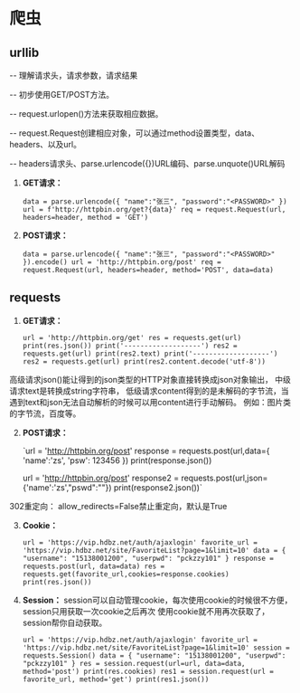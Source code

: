 # 爬虫

## urllib
-- 理解请求头，请求参数，请求结果

-- 初步使用GET/POST方法。

-- request.urlopen()方法来获取相应数据。

-- request.Request创建相应对象，可以通过method设置类型，data、headers、以及url。 

-- headers请求头、parse.urlencode({})URL编码、parse.unquote()URL解码

1. **GET请求：**


    `data = parse.urlencode({
        "name":"张三",
        "password":"<PASSWORD>"
    })
    url = f'http://httpbin.org/get?{data}'
    req = request.Request(url, headers=header, method = 'GET')`

2. **POST请求：**


    `data = parse.urlencode({
        "name":"张三",
        "password":"<PASSWORD>"
    }).encode()
    url = 'http://httpbin.org/post'
    req = request.Request(url, headers=header, method='POST', data=data)`


## requests

1. **GET请求：**


    `url = 'http://httpbin.org/get'
    res = requests.get(url)
    print(res.json())
    print('-------------------')
    res2 = requests.get(url)
    print(res2.text)
    print('-------------------')
    res2 = requests.get(url)
    print(res2.content.decode('utf-8'))`

高级请求json()能让得到的json类型的HTTP对象直接转换成json对象输出，
中级请求text是转换成string字符串，
低级请求content得到的是未解码的字节流，当遇到text和json无法自动解析的时候可以用content进行手动解码。
例如：图片类的字节流，百度等。

2. **POST请求：**


    `url = 'http://httpbin.org/post'
    response = requests.post(url,data={
        'name':'zs',
        'psw': 123456
    })
    print(response.json())
    
    url = 'http://httpbin.org/post'
    response2 = requests.post(url,json={'name':'zs',"pswd":"<PASSWORD>"})
    print(response2.json())`

302重定向：
allow_redirects=False禁止重定向，默认是True

3. **Cookie：**


    `url = 'https://vip.hdbz.net/auth/ajaxlogin'
    favorite_url = 'https://vip.hdbz.net/site/FavoriteList?page=1&limit=10'
    data = {
        "username": "15138001200",
        "userpwd": "pckzzy101"
    }
    response = requests.post(url, data=data)
    res = requests.get(favorite_url,cookies=response.cookies)
    print(res.json())`


4. **Session：**
session可以自动管理cookie，每次使用cookie的时候很不方便，session只用获取一次cookie之后再次
使用cookie就不用再次获取了，session帮你自动获取。


    `url = 'https://vip.hdbz.net/auth/ajaxlogin'
    favorite_url = 'https://vip.hdbz.net/site/FavoriteList?page=1&limit=10'
    session = requests.Session()
    data = {
        "username": "15138001200",
        "userpwd": "pckzzy101"
    }
    res = session.request(url=url, data=data, method='post')
    print(res.cookies)
    res1 = session.request(url = favorite_url, method='get')
    print(res1.json())`
